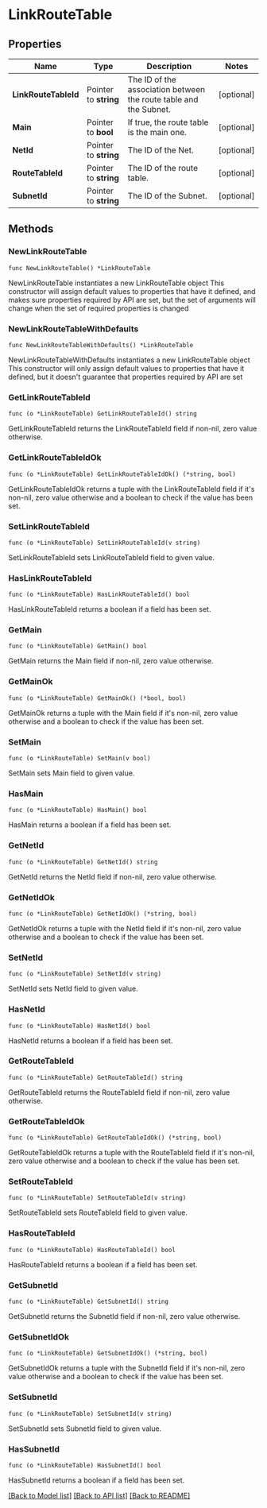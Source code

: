 # LinkRouteTable

## Properties

Name | Type | Description | Notes
------------ | ------------- | ------------- | -------------
**LinkRouteTableId** | Pointer to **string** | The ID of the association between the route table and the Subnet. | [optional] 
**Main** | Pointer to **bool** | If true, the route table is the main one. | [optional] 
**NetId** | Pointer to **string** | The ID of the Net. | [optional] 
**RouteTableId** | Pointer to **string** | The ID of the route table. | [optional] 
**SubnetId** | Pointer to **string** | The ID of the Subnet. | [optional] 

## Methods

### NewLinkRouteTable

`func NewLinkRouteTable() *LinkRouteTable`

NewLinkRouteTable instantiates a new LinkRouteTable object
This constructor will assign default values to properties that have it defined,
and makes sure properties required by API are set, but the set of arguments
will change when the set of required properties is changed

### NewLinkRouteTableWithDefaults

`func NewLinkRouteTableWithDefaults() *LinkRouteTable`

NewLinkRouteTableWithDefaults instantiates a new LinkRouteTable object
This constructor will only assign default values to properties that have it defined,
but it doesn't guarantee that properties required by API are set

### GetLinkRouteTableId

`func (o *LinkRouteTable) GetLinkRouteTableId() string`

GetLinkRouteTableId returns the LinkRouteTableId field if non-nil, zero value otherwise.

### GetLinkRouteTableIdOk

`func (o *LinkRouteTable) GetLinkRouteTableIdOk() (*string, bool)`

GetLinkRouteTableIdOk returns a tuple with the LinkRouteTableId field if it's non-nil, zero value otherwise
and a boolean to check if the value has been set.

### SetLinkRouteTableId

`func (o *LinkRouteTable) SetLinkRouteTableId(v string)`

SetLinkRouteTableId sets LinkRouteTableId field to given value.

### HasLinkRouteTableId

`func (o *LinkRouteTable) HasLinkRouteTableId() bool`

HasLinkRouteTableId returns a boolean if a field has been set.

### GetMain

`func (o *LinkRouteTable) GetMain() bool`

GetMain returns the Main field if non-nil, zero value otherwise.

### GetMainOk

`func (o *LinkRouteTable) GetMainOk() (*bool, bool)`

GetMainOk returns a tuple with the Main field if it's non-nil, zero value otherwise
and a boolean to check if the value has been set.

### SetMain

`func (o *LinkRouteTable) SetMain(v bool)`

SetMain sets Main field to given value.

### HasMain

`func (o *LinkRouteTable) HasMain() bool`

HasMain returns a boolean if a field has been set.

### GetNetId

`func (o *LinkRouteTable) GetNetId() string`

GetNetId returns the NetId field if non-nil, zero value otherwise.

### GetNetIdOk

`func (o *LinkRouteTable) GetNetIdOk() (*string, bool)`

GetNetIdOk returns a tuple with the NetId field if it's non-nil, zero value otherwise
and a boolean to check if the value has been set.

### SetNetId

`func (o *LinkRouteTable) SetNetId(v string)`

SetNetId sets NetId field to given value.

### HasNetId

`func (o *LinkRouteTable) HasNetId() bool`

HasNetId returns a boolean if a field has been set.

### GetRouteTableId

`func (o *LinkRouteTable) GetRouteTableId() string`

GetRouteTableId returns the RouteTableId field if non-nil, zero value otherwise.

### GetRouteTableIdOk

`func (o *LinkRouteTable) GetRouteTableIdOk() (*string, bool)`

GetRouteTableIdOk returns a tuple with the RouteTableId field if it's non-nil, zero value otherwise
and a boolean to check if the value has been set.

### SetRouteTableId

`func (o *LinkRouteTable) SetRouteTableId(v string)`

SetRouteTableId sets RouteTableId field to given value.

### HasRouteTableId

`func (o *LinkRouteTable) HasRouteTableId() bool`

HasRouteTableId returns a boolean if a field has been set.

### GetSubnetId

`func (o *LinkRouteTable) GetSubnetId() string`

GetSubnetId returns the SubnetId field if non-nil, zero value otherwise.

### GetSubnetIdOk

`func (o *LinkRouteTable) GetSubnetIdOk() (*string, bool)`

GetSubnetIdOk returns a tuple with the SubnetId field if it's non-nil, zero value otherwise
and a boolean to check if the value has been set.

### SetSubnetId

`func (o *LinkRouteTable) SetSubnetId(v string)`

SetSubnetId sets SubnetId field to given value.

### HasSubnetId

`func (o *LinkRouteTable) HasSubnetId() bool`

HasSubnetId returns a boolean if a field has been set.


[[Back to Model list]](../README.md#documentation-for-models) [[Back to API list]](../README.md#documentation-for-api-endpoints) [[Back to README]](../README.md)


